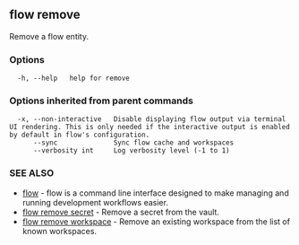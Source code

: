 ## flow remove

Remove a flow entity.

### Options

```
  -h, --help   help for remove
```

### Options inherited from parent commands

```
  -x, --non-interactive   Disable displaying flow output via terminal UI rendering. This is only needed if the interactive output is enabled by default in flow's configuration.
      --sync              Sync flow cache and workspaces
      --verbosity int     Log verbosity level (-1 to 1)
```

### SEE ALSO

* [flow](flow.md)	 - flow is a command line interface designed to make managing and running development workflows easier.
* [flow remove secret](flow_remove_secret.md)	 - Remove a secret from the vault.
* [flow remove workspace](flow_remove_workspace.md)	 - Remove an existing workspace from the list of known workspaces.

